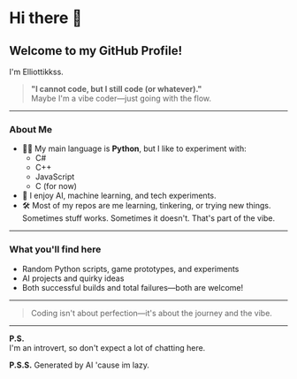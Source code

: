 # Hi there 👋

## Welcome to my GitHub Profile!

I'm Elliottikkss.

> **"I cannot code, but I still code (or whatever)."**  
> Maybe I'm a vibe coder—just going with the flow.

---

### About Me

- 🧑‍💻 My main language is **Python**, but I like to experiment with:
  - C#
  - C++
  - JavaScript
  - C (for now)
- 🤖 I enjoy AI, machine learning, and tech experiments.
- 🛠️ Most of my repos are me learning, tinkering, or trying new things.  
  Sometimes stuff works. Sometimes it doesn't. That's part of the vibe.

---

### What you'll find here

- Random Python scripts, game prototypes, and experiments
- AI projects and quirky ideas
- Both successful builds and total failures—both are welcome!

---

> Coding isn't about perfection—it's about the journey and the vibe.

---

**P.S.**  
I'm an introvert, so don't expect a lot of chatting here.

**P.S.S.**
Generated by AI 'cause im lazy.

